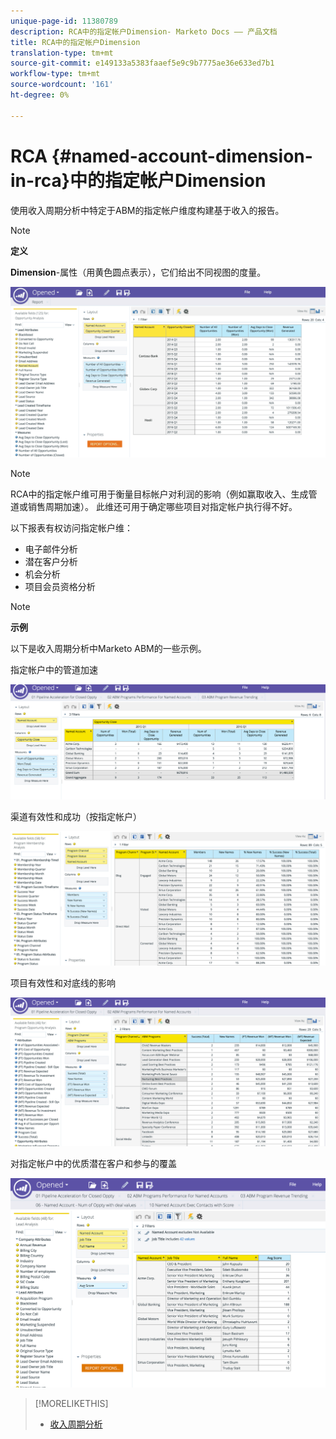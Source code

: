 ```yaml
---
unique-page-id: 11380789
description: RCA中的指定帐户Dimension- Marketo Docs —— 产品文档
title: RCA中的指定帐户Dimension
translation-type: tm+mt
source-git-commit: e149133a5383faaef5e9c9b7775ae36e633ed7b1
workflow-type: tm+mt
source-wordcount: '161'
ht-degree: 0%

---
```



# RCA {#named-account-dimension-in-rca}中的指定帐户Dimension

使用收入周期分析中特定于ABM的指定帐户维度构建基于收入的报告。

>[!NOTE]
>
>**定义**
>
>**Dimension**-属性（用黄色圆点表示），它们给出不同视图的度量。

![](assets/one-2.png)

>[!NOTE]
>
>RCA中的指定帐户维可用于衡量目标帐户对利润的影响（例如赢取收入、生成管道或销售周期加速）。 此维还可用于确定哪些项目对指定帐户执行得不好。

以下报表有权访问指定帐户维：

* 电子邮件分析
* 潜在客户分析
* 机会分析
* 项目会员资格分析

>[!NOTE]
>
>**示例**
>
>以下是收入周期分析中Marketo ABM的一些示例。

指定帐户中的管道加速

![](assets/two-1.png)

渠道有效性和成功（按指定帐户）

![](assets/three-2.png)

项目有效性和对底线的影响

![](assets/four-3.png)

对指定帐户中的优质潜在客户和参与的覆盖

![](assets/five-2.png)

>[!MORELIKETHIS]
>
>* [收入周期分析](http://docs.marketo.com/display/docs/revenue+cycle+analytics)

>



